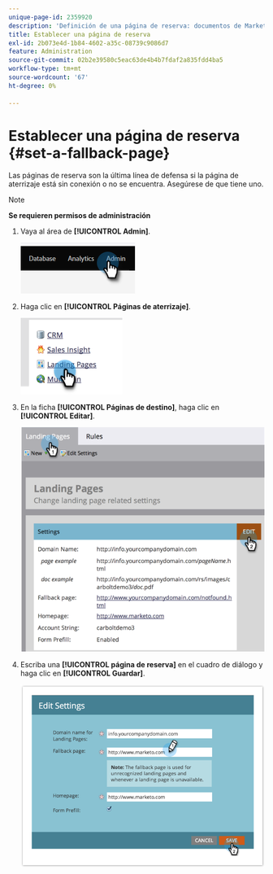 ```yaml
---
unique-page-id: 2359920
description: 'Definición de una página de reserva: documentos de Marketo, documentación del producto'
title: Establecer una página de reserva
exl-id: 2b073e4d-1b84-4602-a35c-08739c9086d7
feature: Administration
source-git-commit: 02b2e39580c5eac63de4b4b7fdaf2a835fdd4ba5
workflow-type: tm+mt
source-wordcount: '67'
ht-degree: 0%

---
```


# Establecer una página de reserva {#set-a-fallback-page}

Las páginas de reserva son la última línea de defensa si la página de aterrizaje está sin conexión o no se encuentra. Asegúrese de que tiene uno.

>[!NOTE]
>
>**Se requieren permisos de administración**

1. Vaya al área de **[!UICONTROL Admin]**.

   ![](assets/set-a-fallback-page-1.png)

1. Haga clic en **[!UICONTROL Páginas de aterrizaje]**.

   ![](assets/set-a-fallback-page-2.png)

1. En la ficha **[!UICONTROL Páginas de destino]**, haga clic en **[!UICONTROL Editar]**.

   ![](assets/set-a-fallback-page-3.png)

1. Escriba una **[!UICONTROL página de reserva]** en el cuadro de diálogo y haga clic en **[!UICONTROL Guardar]**.

   ![](assets/set-a-fallback-page-4.png)

